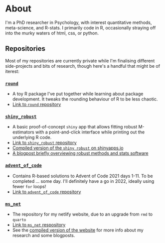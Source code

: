 # About 

I'm a PhD researcher in Psychology, with interest quantitative methods, meta-science, and R-stats. I primarily code in R, occasionally straying off into the murky waters of html, css, or python. 

## Repositories   

Most of my repositories are currently private while I'm finalising different side-projects and bits of research, though here's a handful that might be of iterest: 

### [`round`](https://github.com/martinasladek/round)

- A toy R package I've put together while learning about package development. It tweaks the rounding behaviour of R to be less chaotic. 
- [Link to `round` repository](https://github.com/martinasladek/round)

### [`shiny_robust`](https://github.com/martinasladek/shiny_robust)

- A basic proof-of-concept `shiny` app that allows fitting robust M-estimators with a point-and-click interface while printing out the underlying R code.
- [Link to `shiny_robust` repository](https://github.com/martinasladek/shiny_robust)
- [Compiled version of the `shiny robust` on shinyapps.io](https://martinasladek.shinyapps.io/shiny_robust/)
- [A blogpost briefly overviewing robust methods and stats software](https://www.martinasladek.co.uk/post/robust-statistics-in-jasp-and-jamovi/)

### [`advent_of_code`](https://github.com/martinasladek/advent_of_code)

- Contains R-based solutions to Advent of Code 2021 days 1-11. To be completed ... some day. I'll definitely have a go in 2022, ideally using fewer `for` loops!
- [Link to `advent_of_code` repository](https://github.com/martinasladek/advent_of_code)

### [`ms_net`](https://github.com/martinasladek/ms_net)

- The repository for my netlify website, due to an upgrade from `rmd` to `quarto`
- [Link to `ms_net` respository](https://github.com/martinasladek/ms_net)
- See the [compiled version of the website](https://www.martinasladek.co.uk) for more info about my research and some blogposts. 


<!---
martinasladek/martinasladek is a ✨ special ✨ repository because its `README.md` (this file) appears on your GitHub profile.
You can click the Preview link to take a look at your changes.
--->
